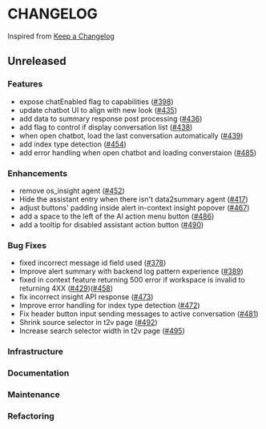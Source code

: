 # CHANGELOG

Inspired from [Keep a Changelog](https://keepachangelog.com/en/1.0.0/)

## Unreleased

### Features

- expose chatEnabled flag to capabilities ([#398](https://github.com/opensearch-project/dashboards-assistant/pull/398))
- update chatbot UI to align with new look ([#435](https://github.com/opensearch-project/dashboards-assistant/pull/435))
- add data to summary response post processing ([#436](https://github.com/opensearch-project/dashboards-assistant/pull/436))
- add flag to control if display conversation list ([#438](https://github.com/opensearch-project/dashboards-assistant/pull/438))
- when open chatbot, load the last conversation automatically ([#439](https://github.com/opensearch-project/dashboards-assistant/pull/439))
- add index type detection ([#454](https://github.com/opensearch-project/dashboards-assistant/pull/454))
- add error handling when open chatbot and loading converstaion ([#485](https://github.com/opensearch-project/dashboards-assistant/pull/485))

### Enhancements

- remove os_insight agent ([#452](https://github.com/opensearch-project/dashboards-assistant/pull/452))
- Hide the assistant entry when there isn't data2summary agent ([#417](https://github.com/opensearch-project/dashboards-assistant/pull/417))
- adjust buttons' padding inside alert in-context insight popover ([#467](https://github.com/opensearch-project/dashboards-assistant/pull/467))
- add a space to the left of the AI action menu button ([#486](https://github.com/opensearch-project/dashboards-assistant/pull/486))
- add a tooltip for disabled assistant action button ([#490](https://github.com/opensearch-project/dashboards-assistant/pull/490))

### Bug Fixes

- fixed incorrect message id field used ([#378](https://github.com/opensearch-project/dashboards-assistant/pull/378))
- Improve alert summary with backend log pattern experience ([#389](https://github.com/opensearch-project/dashboards-assistant/pull/389))
- fixed in context feature returning 500 error if workspace is invalid to returning 4XX ([#429](https://github.com/opensearch-project/dashboards-assistant/pull/429))([#458](https://github.com/opensearch-project/dashboards-assistant/pull/458))
- fix incorrect insight API response ([#473](https://github.com/opensearch-project/dashboards-assistant/pull/473/files))
- Improve error handling for index type detection ([#472](https://github.com/opensearch-project/dashboards-assistant/pull/472))
- Fix header button input sending messages to active conversation ([#481](https://github.com/opensearch-project/dashboards-assistant/pull/481))
- Shrink source selector in t2v page ([#492](https://github.com/opensearch-project/dashboards-assistant/pull/492))
- Increase search selector width in t2v page ([#495](https://github.com/opensearch-project/dashboards-assistant/pull/495))

### Infrastructure

### Documentation

### Maintenance

### Refactoring
